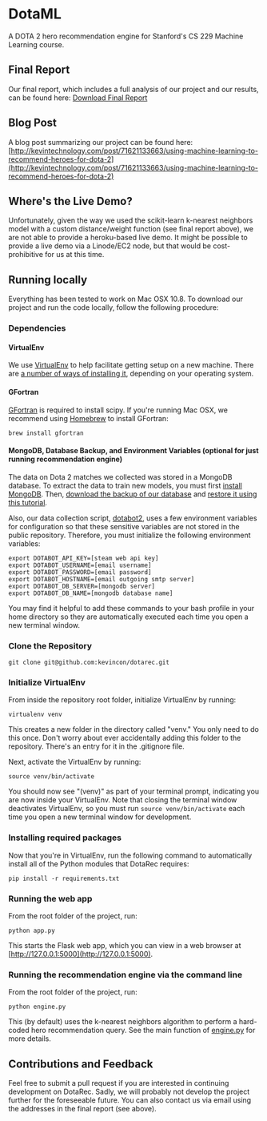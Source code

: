 # DotaML

A DOTA 2 hero recommendation engine for Stanford's CS 229 Machine Learning course.

## Final Report

Our final report, which includes a full analysis of our project and our results, can be found here: 
[Download Final Report](docs/final_report.pdf)

## Blog Post

A blog post summarizing our project can be found here: [http://kevintechnology.com/post/71621133663/using-machine-learning-to-recommend-heroes-for-dota-2](http://kevintechnology.com/post/71621133663/using-machine-learning-to-recommend-heroes-for-dota-2)

## Where's the Live Demo?

Unfortunately, given the way we used the scikit-learn k-nearest neighbors model with a custom distance/weight function (see final report above), we are not able to provide a heroku-based live demo. It might be possible to provide a live demo via a Linode/EC2 node, but that would be cost-prohibitive for us at this time.

## Running locally

Everything has been tested to work on Mac OSX 10.8. To download our project and run the code locally, follow the following procedure:

### Dependencies

#### VirtualEnv

We use [VirtualEnv](http://www.virtualenv.org/en/latest/) to help facilitate getting setup on a new machine. There are [a number of ways of installing it](http://www.virtualenv.org/en/latest/virtualenv.html#installation), depending on your operating system.

#### GFortran

[GFortran](http://gcc.gnu.org/wiki/GFortranBinaries) is required to install scipy. If you're running Mac OSX, we recommend using [Homebrew](http://brew.sh/) to install GFortran:

    brew install gfortran

#### MongoDB, Database Backup, and Environment Variables (optional for just running recommendation engine)

The data on Dota 2 matches we collected was stored in a MongoDB database. To extract the data to train new models, you must first [install MongoDB](http://docs.mongodb.org/manual/installation/). Then, [download the backup of our database](https://www.dropbox.com/s/jgflbwyicd56av7/dotabot_db.zip) and [restore it using this tutorial](http://docs.mongodb.org/manual/tutorial/backup-databases-with-binary-database-dumps/).

Also, our data collection script, [dotabot2](data_collection/dotabot2.py), uses a few environment variables for configuration so that these sensitive variables are not stored in the public repository. Therefore, you must initialize the following environment variables:

    export DOTABOT_API_KEY=[steam web api key]
    export DOTABOT_USERNAME=[email username]
    export DOTABOT_PASSWORD=[email password]
    export DOTABOT_HOSTNAME=[email outgoing smtp server]
    export DOTABOT_DB_SERVER=[mongodb server]
    export DOTABOT_DB_NAME=[mongodb database name]

You may find it helpful to add these commands to your bash profile in your home directory so they are automatically executed each time you open a new terminal window.

### Clone the Repository

    git clone git@github.com:kevincon/dotarec.git

### Initialize VirtualEnv

From inside the repository root folder, initialize VirtualEnv by running:

    virtualenv venv

This creates a new folder in the directory called "venv." You only need to do this once. Don't worry about ever accidentally adding this folder to the repository. There's an entry for it in the .gitignore file.

Next, activate the VirtualEnv by running:

    source venv/bin/activate

You should now see "(venv)" as part of your terminal prompt, indicating you are now inside your VirtualEnv. Note that closing the terminal window deactivates VirtualEnv, so you must run ```source venv/bin/activate``` each time you open a new terminal window for development.

### Installing required packages

Now that you're in VirtualEnv, run the following command to automatically install all of the Python modules that DotaRec requires:

    pip install -r requirements.txt
    
### Running the web app

From the root folder of the project, run:

    python app.py
    
This starts the Flask web app, which you can view in a web browser at [http://127.0.0.1:5000](http://127.0.0.1:5000).

### Running the recommendation engine via the command line

From the root folder of the project, run:

    python engine.py
    
This (by default) uses the k-nearest neighbors algorithm to perform a hard-coded hero recommendation query. See the main function of [engine.py](engine.py) for more details.

## Contributions and Feedback

Feel free to submit a pull request if you are interested in continuing development on DotaRec. Sadly, we will probably not develop the project further for the foreseeable future. You can also contact us via email using the addresses in the final report (see above).
